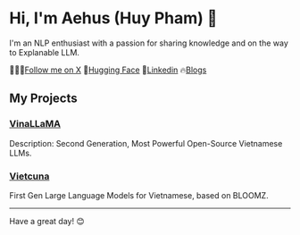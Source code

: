 # Hi, I'm Aehus (Huy Pham) 👋
I'm an NLP enthusiast with a passion for sharing knowledge and on the way to Explanable LLM.

👨🏻‍💻[Follow me on X](https://x.com/aehus_pham)    🤗[Hugging Face](https://huggingface.co/Aehus)    💼[Linkedin](https://www.linkedin.com/in/pnhuy/)    🔥[Blogs](https://aehus.substack.com/?utm_source=substack&utm_medium=web&utm_campaign=substack_profile)

## My Projects

### [VinaLLaMA](https://huggingface.co/collections/vilm/vinallama-654a099308775ce78e630a6f)
Description: Second Generation, Most Powerful Open-Source Vietnamese LLMs.

### [Vietcuna](https://huggingface.co/collections/vilm/vietcuna-6549e67ce546b0737ec9931f)
First Gen Large Language Models for Vietnamese, based on BLOOMZ.

---
Have a great day! 😊


